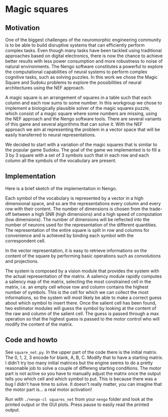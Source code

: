Magic squares
=============

## Motivation

One of the biggest challenges of the neuromorphic engineering
community is to be able to build disruptive systems that can
efficiently perform complex tasks. Even though many tasks have been
tackled using traditional approaches based on digital electronics,
there is now the chance to achieve better results with less power
consumption and more robustness to noise of natural environments. The
Nengo software constitutes a powerful to explore the computational
capabilities of neural systems to perform complex cognitive tasks,
such as solving puzzles. In this work we chose the Magic Square and
Sudoku problems to explore the possibilities of neural architectures
using the NEF approach.

A magic square is an arrangement of squares in a table such that each
column and each row sums to some number. In this workgroup we chose to
implement a biologically plausible solver of the magic squares puzzle,
which consist of a magic square where some numbers are missing, using
the NEF approach and the Nengo software tools. There are several
variants of this game and several algorithms that can solve it. With
the NEF approach we aim at representing the problem in a vector space
that will be easily transferred to neural representations.

We decided to start with a variation of the magic squares that is
similar to the popular game Sudoku. The goal of the game we
implemented is to fill a 3 by 3 square with a set of 3 symbols such
that in each row and each column all the symbols of the vocabulary are
present.

## Implementation

Here is a brief sketch of the implementation in Nengo.

Each symbol of the vocabulary is represented by a vector in a high
dimensional space, and so are the representations every column and
every row with their content. The number of dimensions is chosen from
the trade-off between a high SNR (high dimensions) and a high speed of
computation (low dimensions). The number of dimensions will be
reflected into the number of neurons used for the representation of
the different quantities. The representation of the entire square is
split in row and columns for convenience and is achieved by binding
each symbol with the correspondent cell.

In the vector representation, it is easy to retrieve informations on
the content of the square by performing basic operations such as
convolutions and projections.

The system is composed by a vision module that provides the system
with the actual representation of the matrix. A saliency module
rapidly computes a saliency map of the matrix, selecting the most
constrained cell in the matrix, i.e. an empty cell whose row and
column contains the highest number of symbols. This is the cell for
which we can collect the most informations, so the system will most
likely be able to make a correct guess about which symbol to insert
there. Once the salient cell has been found, two estimator modules
will guess the symbol by looking at the content of the raw and column
of the salient cell. The guess is passed through a max operation so
that the highest guess is passed to the motor control who will modify
the content of the matrix.

## Code and howto

See `square_net.py`. In the upper part of the code there is the
initial matrix. The 0, 1, 2, 3 encode for blank, A, B, C. Modify that
to have a starting matrix. I didn't try too many initial matrices but
the engine seems to do a pretty reasonable job to solve a couple of
differeng starting conditions. The motor part is not active so you
have to manually adjust the matrix once the output tells you which
cell and which symbol to put. This is because there was a bug I didn't
have time to solve. It doesn't really matter, you can imagine that the
motor part is... a real motor activation!

Run with `./nengo-cl squares_net` from your `nengo` folder and look at
the printed output or the GUI plots. Press pause to easily read the
printed output.
